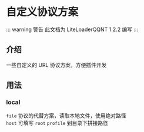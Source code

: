# 自定义协议方案

::: warning 警告
此文档为 LiteLoaderQQNT 1.2.2 编写
:::



## 介绍

一些自定义的 URL 协议方案，方便插件开发



## 用法

### local

`file` 协议的代替方案，读取本地文件，使用绝对路径  
`host` 可填写 `root` `profile` 到目录下拼接路径